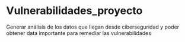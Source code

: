 # Vulnerabilidades_proyecto
 Generar análisis de los datos que llegan desde ciberseguridad y poder obtener data importante para remediar las vulnerabilidades
